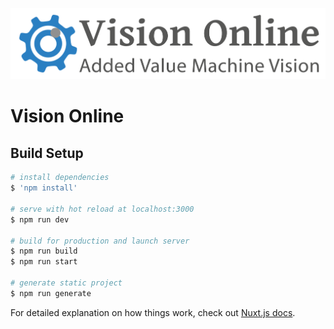 ![](https://github.com/Perdomo193/webservice_front/blob/main/static/img/logo_vo.png)

# Vision Online
## Build Setup

```bash
# install dependencies
$ 'npm install'

# serve with hot reload at localhost:3000
$ npm run dev

# build for production and launch server
$ npm run build
$ npm run start

# generate static project
$ npm run generate
```

For detailed explanation on how things work, check out [Nuxt.js docs](https://nuxtjs.org).

